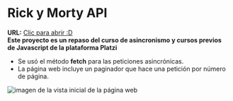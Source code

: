 # Rick y Morty API
**URL:** [Clic para abrir :D](https://alexgv1108.github.io/Rick-y-Morty/)  
**Este proyecto es un repaso del curso de asincronismo y cursos previos de Javascript de la plataforma Platzi**
- Se usó el método **fetch** para las peticiones asincrónicas.
- La página web incluye un paginador que hace una petición por número de página.

<img src="https://i.ibb.co/hBwvffW/Captura-de-pantalla-de-2021-05-02-17-05-06.png" alt="imagen de la vista inicial de la página web">
